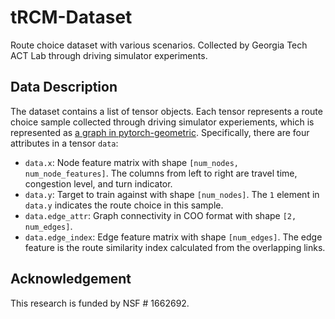 # tRCM-Dataset

Route choice dataset with various scenarios. Collected by Georgia Tech ACT Lab through driving simulator experiments. 

## Data Description

The dataset contains a list of tensor objects. Each tensor represents a route choice sample collected through driving simulator experiements, which is represented as [a graph in pytorch-geometric](https://pytorch-geometric.readthedocs.io/en/latest/notes/introduction.html#data-handling-of-graphs). Specifically, there are four attributes in a tensor `data`:

- `data.x`: Node feature matrix with shape `[num_nodes, num_node_features]`. The columns from left to right are travel time, congestion level, and turn indicator.
- `data.y`: Target to train against with shape `[num_nodes]`. The `1` element in `data.y` indicates the route choice in this sample.
- `data.edge_attr`: Graph connectivity in COO format with shape `[2, num_edges]`.
- `data.edge_index`: Edge feature matrix with shape `[num_edges]`. The edge feature is the route similarity index calculated from the overlapping links. 

## Acknowledgement

This research is funded by NSF \# 1662692.
